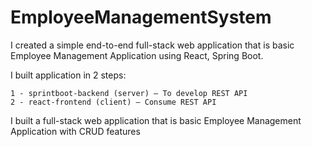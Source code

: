 # EmployeeManagementSystem
I created a simple end-to-end full-stack web application that is basic Employee Management Application using React, Spring Boot.  

I built application in 2 steps:

    1 - sprintboot-backend (server) – To develop REST API
    2 - react-frontend (client) – Consume REST API

I built a full-stack web application that is basic Employee Management Application with CRUD features
